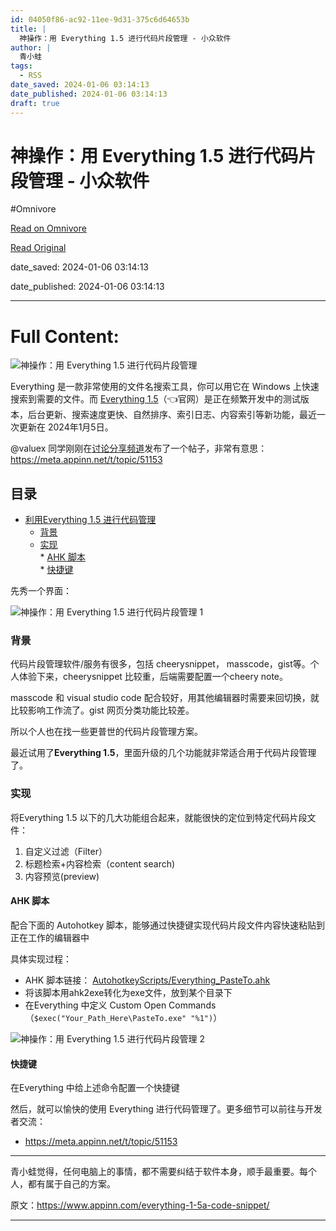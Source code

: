 ```yaml
---
id: 04050f86-ac92-11ee-9d31-375c6d64653b
title: |
  神操作：用 Everything 1.5 进行代码片段管理 - 小众软件
author: |
  青小蛙
tags:
  - RSS
date_saved: 2024-01-06 03:14:13
date_published: 2024-01-06 03:14:13
draft: true
---
```


# 神操作：用 Everything 1.5 进行代码片段管理 - 小众软件
#Omnivore

[Read on Omnivore](https://omnivore.app/me/everything-1-5-18cded21fbb)

[Read Original](https://www.appinn.com/everything-1-5a-code-snippet/)

date_saved: 2024-01-06 03:14:13

date_published: 2024-01-06 03:14:13

--- 

# Full Content: 

![神操作：用 Everything 1.5 进行代码片段管理](https://proxy-prod.omnivore-image-cache.app/1608x700,scNMDO_pT2BtV3UWlbVqY1M9foTe4G8eqD4mPQuw9FWI/https://www.appinn.com/wp-content/uploads/2024/01/Appinn-feature-images-23.jpg "神操作：用 Everything 1.5 进行代码片段管理 1")

Everything 是一款非常使用的文件名搜索工具，你可以用它在 Windows 上快速搜索到需要的文件。而 [Everything 1.5](https://www.voidtools.com/everything-1.5a/)（👈官网）是正在频繁开发中的测试版本，后台更新、搜索速度更快、自然排序、索引日志、内容索引等新功能，最近一次更新在 2024年1月5日。

@valuex 同学刚刚在[讨论分享频道](https://meta.appinn.net/c/discuss-and-share/6)发布了一个帖子，非常有意思：<https://meta.appinn.net/t/topic/51153>

## 目录

* [利用Everything 1.5 进行代码管理](https://www.appinn.com/everything-1-5a-code-snippet/#%25e5%2588%25a9%25e7%2594%25a8everything-15-%25e8%25bf%259b%25e8%25a1%258c%25e4%25bb%25a3%25e7%25a0%2581%25e7%25ae%25a1%25e7%2590%2586)  
   * [背景](https://www.appinn.com/everything-1-5a-code-snippet/#%25e8%2583%258c%25e6%2599%25af)  
   * [实现](https://www.appinn.com/everything-1-5a-code-snippet/#%25e5%25ae%259e%25e7%258e%25b0)  
         * [AHK 脚本](https://www.appinn.com/everything-1-5a-code-snippet/#ahk-%25e8%2584%259a%25e6%259c%25ac)  
         * [快捷键](https://www.appinn.com/everything-1-5a-code-snippet/#%25e5%25bf%25ab%25e6%258d%25b7%25e9%2594%25ae)

先秀一个界面：

![神操作：用 Everything 1.5 进行代码片段管理 1](https://proxy-prod.omnivore-image-cache.app/710x576,st9bfaQ2oytSnpoBP0DsqtR2S8PS3KI2pJG0rSf3390w/https://www.appinn.com/wp-content/uploads/2024/01/d19c3712-1600-433a-a524-e3203722723a.jpg "神操作：用 Everything 1.5 进行代码片段管理 2")

### 背景

代码片段管理软件/服务有很多，包括 cheerysnippet， masscode，gist等。个人体验下来，cheerysnippet 比较重，后端需要配置一个cheery note。

masscode 和 visual studio code 配合较好，用其他编辑器时需要来回切换，就比较影响工作流了。gist 网页分类功能比较差。

所以个人也在找一些更普世的代码片段管理方案。

最近试用了**Everything 1.5**，里面升级的几个功能就非常适合用于代码片段管理了。

### [](https://meta.appinn.net/t/topic/51153/3#h-2)实现

将Everything 1.5 以下的几大功能组合起来，就能很快的定位到特定代码片段文件：

1. 自定义过滤（Filter）
2. 标题检索+内容检索（content search)
3. 内容预览(preview)

#### AHK 脚本

配合下面的 Autohotkey 脚本，能够通过快捷键实现代码片段文件内容快速粘贴到正在工作的编辑器中

具体实现过程：

* AHK 脚本链接： [AutohotkeyScripts/Everything\_PasteTo.ahk](https://github.com/valuex/AutohotkeyScripts/blob/main/Everything%5FPasteTo.ahk)
* 将该脚本用ahk2exe转化为exe文件，放到某个目录下
* 在Everything 中定义 Custom Open Commands（`$exec("Your_Path_Here\PasteTo.exe" "%1")`）

![神操作：用 Everything 1.5 进行代码片段管理 2](https://proxy-prod.omnivore-image-cache.app/500x471,stcTGAlpYzutA-iP1MSCMe77LMcomHuNMVarlgZFDESk/https://www.appinn.com/wp-content/uploads/2024/01/294655128-2642d9e2-09f8-4800-859e-bd107c60e04c.jpg "神操作：用 Everything 1.5 进行代码片段管理 3")

#### 快捷键

在Everything 中给上述命令配置一个快捷键

然后，就可以愉快的使用 Everything 进行代码管理了。更多细节可以前往与开发者交流：

* <https://meta.appinn.net/t/topic/51153>

---

青小蛙觉得，任何电脑上的事情，都不需要纠结于软件本身，顺手最重要。每个人，都有属于自己的方案。

原文：https://www.appinn.com/everything-1-5a-code-snippet/

---

